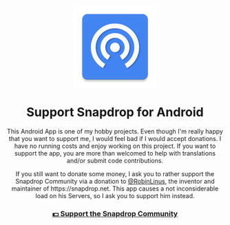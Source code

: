 <p align="center"><img align="center" src="app/src/main/res/mipmap-xxxhdpi/ic_launcher.png"></p>

<h1 align="center">Support Snapdrop for Android </h1>

<p align="center">This Android App is one of my hobby projects. Even though I'm really happy that you want to support me, I would feel bad if I would accept donations. I have no running costs and enjoy working on this project. If you want to support the app, you are more than welcomed to help with translations and/or submit code contributions.</p>
<p align="center">If you still want to donate some money, I ask you to rather support the Snapdrop Community via a donation to <a href="https://github.com/RobinLinus/" rel="nofollow">@RobinLinus</a>, the inventor and maintainer of https://snapdrop.net. This app causes a not inconsiderable load on his Servers, so I ask you to support him instead.</p>

<a href="https://github.com/RobinLinus/snapdrop#support-the-snapdrop-community" rel="nofollow"><h3 align="center">💵 Support the Snapdrop Community</h3></a>

